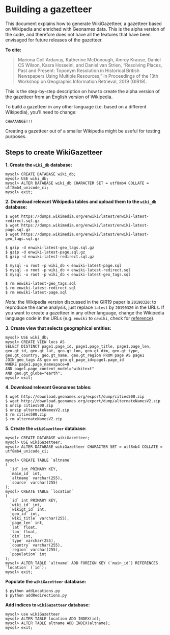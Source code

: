 # Building a gazetteer

This document explains how to generate WikiGazetteer, a gazetteer based on Wikipedia and enriched with Geonames data. This is the alpha version of the code, and therefore does not have all the features that have been envisaged for future releases of the gazetteer.

**To cite:**

> Mariona Coll Ardanuy, Katherine McDonough, Amrey Krause, Daniel CS Wilson, Kasra Hosseini, and Daniel van Strien, “Resolving Places, Past and Present: Toponym Resolution in Historical British Newspapers Using Multiple Resources,” in Proceedings of the 13th Workshop on Geographic Information Retrieval, 2019 (GIR19).

This is the step-by-step description on how to create the alpha version of the gazetteer from an English version of Wikipedia.

To build a gazetteer in any other language (i.e. based on a different Wikipedia), you'll need to change:

```CHAAAANGE!!!```

Creating a gazetteer out of a smaller Wikipedia might be useful for testing purposes.

## Steps to create WikiGazetteer

**1. Create the `wiki_db` database:**
```
mysql> CREATE DATABASE wiki_db;
mysql> USE wiki_db;
mysql> ALTER DATABASE wiki_db CHARACTER SET = utf8mb4 COLLATE = utf8mb4_unicode_ci;
mysql> exit;
```

**2. Download relevant Wikipedia tables and upload them to the `wiki_db` database:**
```
$ wget https://dumps.wikimedia.org/enwiki/latest/enwiki-latest-redirect.sql.gz
$ wget https://dumps.wikimedia.org/enwiki/latest/enwiki-latest-page.sql.gz
$ wget https://dumps.wikimedia.org/enwiki/latest/enwiki-latest-geo_tags.sql.gz

$ gzip -d enwiki-latest-geo_tags.sql.gz 
$ gzip -d enwiki-latest-page.sql.gz 
$ gzip -d enwiki-latest-redirect.sql.gz 

$ mysql -u root -p wiki_db < enwiki-latest-page.sql 
$ mysql -u root -p wiki_db < enwiki-latest-redirect.sql 
$ mysql -u root -p wiki_db < enwiki-latest-geo_tags.sql 

$ rm enwiki-latest-geo_tags.sql 
$ rm enwiki-latest-redirect.sql 
$ rm enwiki-latest-page.sql 
```

_Note:_ the Wikipedia version discussed in the GIR19 paper is `20190320`: to reproduce the same analysis, just replace `latest` by `20190320` in the URLs. If you want to create a gazetteer in any other language, change the Wikipedia language code in the URLs (e.g. `enwiki` to `cawiki`, check for [reference](https://en.wikipedia.org/wiki/List_of_ISO_639-1_codes)).

**3. Create view that selects geographical entities:**
```
mysql> USE wiki_db;
mysql> CREATE VIEW locs AS
SELECT DISTINCT page1.page_id, page1.page_title, page1.page_len, geo.gt_id, geo.gt_lat, geo.gt_lon, geo.gt_dim, geo.gt_type, geo.gt_country, geo.gt_name, geo.gt_region FROM page AS page1
JOIN geo_tags AS geo on geo.gt_page_id=page1.page_id
WHERE page1.page_namespace=0
AND page1.page_content_model="wikitext"
AND geo.gt_globe="earth";
mysql> exit;
```

**4. Download relevant Geonames tables:**
```
$ wget http://download.geonames.org/export/dump/cities500.zip
$ wget http://download.geonames.org/export/dump/alternateNamesV2.zip
$ unzip cities500.zip
$ unzip alternateNamesV2.zip
$ rm cities500.zip
$ rm alternateNamesV2.zip
```

**5. Create the `wikiGazetteer` database:**
```
mysql> CREATE DATABASE wikiGazetteer;
mysql> USE wikiGazetteer;
mysql> ALTER DATABASE wikiGazetteer CHARACTER SET = utf8mb4 COLLATE = utf8mb4_unicode_ci;

mysql> CREATE TABLE `altname`
(
  `id` int PRIMARY KEY,
  `main_id` int,
  `altname` varchar(255),
  `source` varchar(255)
);
mysql> CREATE TABLE `location`
(
  `id` int PRIMARY KEY,
  `wiki_id` int,
  `wikigt_id` int,
  `geo_id` int,
  `wiki_title` varchar(255),
  `page_len` int,
  `lat` float,
  `lon` float,
  `dim` int,
  `type` varchar(255),
  `country` varchar(255),
  `region` varchar(255),
  `population` int
);
mysql> ALTER TABLE `altname` ADD FOREIGN KEY (`main_id`) REFERENCES `location` (`id`);
mysql> exit;
```

**Populate the `wikiGazetteer` database:**
```
$ python addLocations.py 
$ python addRedirections.py 
```

**Add indices to `wikiGazetteer` database:**
```
mysql> use wikiGazetteer
mysql> ALTER TABLE location ADD INDEX(id); 
mysql> ALTER TABLE altname ADD INDEX(altname); 
mysql> exit;
```
